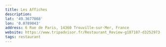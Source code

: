 ```yaml
---
title: Les Affiches
description: 
lat: '49.3677868'
lon: '0.0789043'
address: 6 Rue de Paris, 14360 Trouville-sur-Mer, France
website: https://www.tripadvisor.fr/Restaurant_Review-g187187-d3252973-Reviews-Les_Affiches-Trouville_sur_Mer_Deauville_Calvados_Basse_Normandie_Normandy.html
tags: restaurant
---
```

